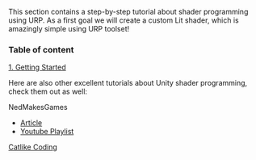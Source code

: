 This section contains a step-by-step tutorial about shader programming using URP. As a first goal we will create a custom Lit shader, which is amazingly simple using URP toolset!

### Table of content

[1. Getting Started](./1.%20Getting%20Started/README.md)

Here are also other excellent tutorials about Unity shader programming, check them out as well:

NedMakesGames
- [Article](https://nedmakesgames.medium.com/writing-unity-urp-shaders-with-code-part-1-the-graphics-pipeline-and-you-798cbc941cea)
- [Youtube Playlist](https://www.youtube.com/playlist?list=PLAUha41PUKAYdsStTcjJbNV-GM3F2xm9s)

[Catlike Coding](https://catlikecoding.com/unity/tutorials/custom-srp/)